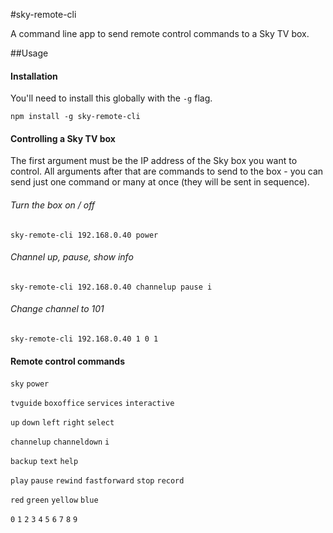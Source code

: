 #sky-remote-cli

A command line app to send remote control commands to a Sky TV box.

##Usage

#### Installation

You'll need to install this globally with the `-g` flag.

```
npm install -g sky-remote-cli
```

#### Controlling a Sky TV box

The first argument must be the IP address of the Sky box you want to control. All arguments after that are commands to send to the box - you can send just one command or many at once (they will be sent in sequence).

###### Turn the box on / off
```
sky-remote-cli 192.168.0.40 power
```

###### Channel up, pause, show info
```
sky-remote-cli 192.168.0.40 channelup pause i
```

###### Change channel to 101
```
sky-remote-cli 192.168.0.40 1 0 1
```

#### Remote control commands

`sky` `power`

`tvguide` `boxoffice` `services` `interactive`

`up` `down` `left` `right` `select`

`channelup` `channeldown` `i`

`backup` `text` `help`

`play` `pause` `rewind` `fastforward` `stop` `record`

`red` `green` `yellow` `blue`

`0` `1` `2` `3` `4` `5` `6` `7` `8` `9`
